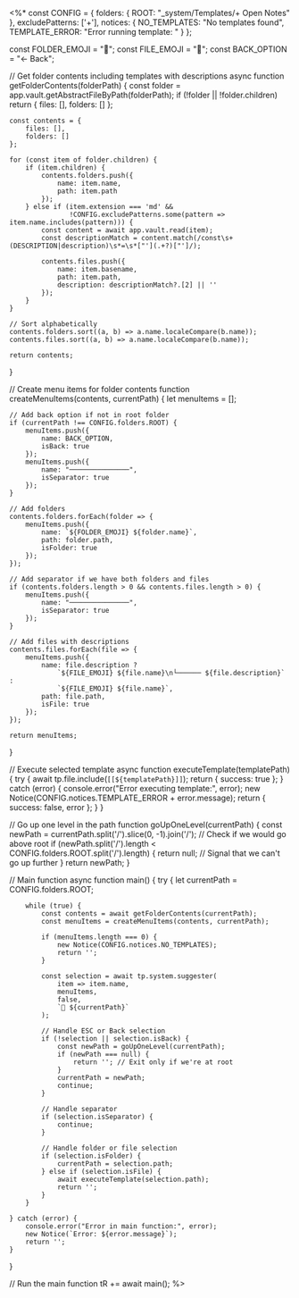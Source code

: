 <%*
const CONFIG = {
    folders: {
        ROOT: "_system/Templates/+ Open Notes"
    },
    excludePatterns: ['+'],
    notices: {
        NO_TEMPLATES: "No templates found",
        TEMPLATE_ERROR: "Error running template: "
    }
};

const FOLDER_EMOJI = "📁";
const FILE_EMOJI = "📄";
const BACK_OPTION = "← Back";

// Get folder contents including templates with descriptions
async function getFolderContents(folderPath) {
    const folder = app.vault.getAbstractFileByPath(folderPath);
    if (!folder || !folder.children) return { files: [], folders: [] };
    
    const contents = {
        files: [],
        folders: []
    };
    
    for (const item of folder.children) {
        if (item.children) {
            contents.folders.push({
                name: item.name,
                path: item.path
            });
        } else if (item.extension === 'md' && 
                   !CONFIG.excludePatterns.some(pattern => item.name.includes(pattern))) {
            const content = await app.vault.read(item);
            const descriptionMatch = content.match(/const\s+(DESCRIPTION|description)\s*=\s*["'](.+?)["']/);
            
            contents.files.push({
                name: item.basename,
                path: item.path,
                description: descriptionMatch?.[2] || ''
            });
        }
    }
    
    // Sort alphabetically
    contents.folders.sort((a, b) => a.name.localeCompare(b.name));
    contents.files.sort((a, b) => a.name.localeCompare(b.name));
    
    return contents;
}

// Create menu items for folder contents
function createMenuItems(contents, currentPath) {
    let menuItems = [];
    
    // Add back option if not in root folder
    if (currentPath !== CONFIG.folders.ROOT) {
        menuItems.push({
            name: BACK_OPTION,
            isBack: true
        });
        menuItems.push({
            name: "───────────────",
            isSeparator: true
        });
    }
    
    // Add folders
    contents.folders.forEach(folder => {
        menuItems.push({
            name: `${FOLDER_EMOJI} ${folder.name}`,
            path: folder.path,
            isFolder: true
        });
    });
    
    // Add separator if we have both folders and files
    if (contents.folders.length > 0 && contents.files.length > 0) {
        menuItems.push({
            name: "───────────────",
            isSeparator: true
        });
    }
    
    // Add files with descriptions
    contents.files.forEach(file => {
        menuItems.push({
            name: file.description ? 
                `${FILE_EMOJI} ${file.name}\n└────── ${file.description}` : 
                `${FILE_EMOJI} ${file.name}`,
            path: file.path,
            isFile: true
        });
    });
    
    return menuItems;
}

// Execute selected template
async function executeTemplate(templatePath) {
    try {
        await tp.file.include(`[[${templatePath}]]`);
        return { success: true };
    } catch (error) {
        console.error("Error executing template:", error);
        new Notice(CONFIG.notices.TEMPLATE_ERROR + error.message);
        return { success: false, error };
    }
}

// Go up one level in the path
function goUpOneLevel(currentPath) {
    const newPath = currentPath.split('/').slice(0, -1).join('/');
    // Check if we would go above root
    if (newPath.split('/').length < CONFIG.folders.ROOT.split('/').length) {
        return null; // Signal that we can't go up further
    }
    return newPath;
}

// Main function
async function main() {
    try {
        let currentPath = CONFIG.folders.ROOT;
        
        while (true) {
            const contents = await getFolderContents(currentPath);
            const menuItems = createMenuItems(contents, currentPath);
            
            if (menuItems.length === 0) {
                new Notice(CONFIG.notices.NO_TEMPLATES);
                return '';
            }
            
            const selection = await tp.system.suggester(
                item => item.name,
                menuItems,
                false,
                `📂 ${currentPath}`
            );
            
            // Handle ESC or Back selection
            if (!selection || selection.isBack) {
                const newPath = goUpOneLevel(currentPath);
                if (newPath === null) {
                    return ''; // Exit only if we're at root
                }
                currentPath = newPath;
                continue;
            }
            
            // Handle separator
            if (selection.isSeparator) {
                continue;
            }
            
            // Handle folder or file selection
            if (selection.isFolder) {
                currentPath = selection.path;
            } else if (selection.isFile) {
                await executeTemplate(selection.path);
                return '';
            }
        }
        
    } catch (error) {
        console.error("Error in main function:", error);
        new Notice(`Error: ${error.message}`);
        return '';
    }
}

// Run the main function
tR += await main();
%>